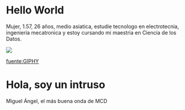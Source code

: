 # Hello World

Mujer, 1.57, 26 años, medio asiatica, estudie tecnologo en electrotecnia, ingenieria mecatronica y estoy cursando mi maestria en Ciencia de los Datos.

![](https://media.giphy.com/media/qPuhFBQt8xLEY/giphy.gif)

[fuente:GIPHY](https://giphy.com/gifs/puppy-follow-for-qPuhFBQt8xLEY)

# Hola, soy un intruso

Miguel Ángel, el más buena onda de MCD
